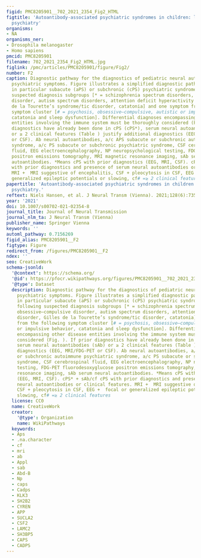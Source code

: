 ```yaml
---
figid: PMC8205901__702_2021_2354_Fig2_HTML
figtitle: 'Autoantibody-associated psychiatric syndromes in children: link to adult
  psychiatry'
organisms:
- NA
organisms_ner:
- Drosophila melanogaster
- Homo sapiens
pmcid: PMC8205901
filename: 702_2021_2354_Fig2_HTML.jpg
figlink: /pmc/articles/PMC8205901/figure/Fig2/
number: F2
caption: Diagnostic pathway for the diagnostics of pediatric neural autoantibody-associated
  psychiatric symptoms. Figure illustrates a simplified diagnostic pathway. Consider
  in particular subacute (aPS) or subchronic (cPS) psychiatric syndrome with the following
  suspected diagnosis subgroups [* = schizophrenia spectrum disorders, obsessive–compulsive
  disorder, autism spectrum disorders, attention deficit hyperactivity disorder, Gilles
  de la Tourette’s syndrome/tic disorder, catatonia] and one symptom from the following
  symptom cluster [# = psychosis, obsessive–compulsive, autistic or impulsive behavior,
  catatonia and sleep dysfunction]. Differential diagnoses encompassing other disease
  entities involving the immune system must be thoroughly considered (Fig. ). If prior
  diagnostics have already been done in cPS (cPS*), serum neural autoantibodies (sAb)
  or ≥ 2 clinical features (Table ) justify additional diagnostics (EEG, MRI/FDG-PET
  or CSF). Ab neural autoantibodies, a/c APS subacute or subchronic autoimmune psychiatric
  syndrome, a/c PS subacute or subchronic psychiatric syndrome, CSF cerebrospinal
  fluid, EEG electroencephalography, NP neuropsychological testing, FDG-PET fluorodesoxyglucose
  positron emissions tomography, MRI magnetic resonance imaging, sAb serum neural
  autoantibodies. *Means cPS with prior diagnostics (EEG, MRI, CSF). cPS* + sAb/cf cPS
  with prior diagnostics and presence of serum neural autoantibodies or clinical features.
  MRI +  MRI suggestive of encephalitis, CSF + pleocytosis in CSF, EEG +  focal or
  generalized epileptic potentials or slowing, cf# =≥ 2 clinical features
papertitle: 'Autoantibody-associated psychiatric syndromes in children: link to adult
  psychiatry.'
reftext: Niels Hansen, et al. J Neural Transm (Vienna). 2021;128(6):735-747.
year: '2021'
doi: 10.1007/s00702-021-02354-8
journal_title: Journal of Neural Transmission
journal_nlm_ta: J Neural Transm (Vienna)
publisher_name: Springer Vienna
keywords: ''
automl_pathway: 0.7156269
figid_alias: PMC8205901__F2
figtype: Figure
redirect_from: /figures/PMC8205901__F2
ndex: ''
seo: CreativeWork
schema-jsonld:
  '@context': https://schema.org/
  '@id': https://pfocr.wikipathways.org/figures/PMC8205901__702_2021_2354_Fig2_HTML.html
  '@type': Dataset
  description: Diagnostic pathway for the diagnostics of pediatric neural autoantibody-associated
    psychiatric symptoms. Figure illustrates a simplified diagnostic pathway. Consider
    in particular subacute (aPS) or subchronic (cPS) psychiatric syndrome with the
    following suspected diagnosis subgroups [* = schizophrenia spectrum disorders,
    obsessive–compulsive disorder, autism spectrum disorders, attention deficit hyperactivity
    disorder, Gilles de la Tourette’s syndrome/tic disorder, catatonia] and one symptom
    from the following symptom cluster [# = psychosis, obsessive–compulsive, autistic
    or impulsive behavior, catatonia and sleep dysfunction]. Differential diagnoses
    encompassing other disease entities involving the immune system must be thoroughly
    considered (Fig. ). If prior diagnostics have already been done in cPS (cPS*),
    serum neural autoantibodies (sAb) or ≥ 2 clinical features (Table ) justify additional
    diagnostics (EEG, MRI/FDG-PET or CSF). Ab neural autoantibodies, a/c APS subacute
    or subchronic autoimmune psychiatric syndrome, a/c PS subacute or subchronic psychiatric
    syndrome, CSF cerebrospinal fluid, EEG electroencephalography, NP neuropsychological
    testing, FDG-PET fluorodesoxyglucose positron emissions tomography, MRI magnetic
    resonance imaging, sAb serum neural autoantibodies. *Means cPS with prior diagnostics
    (EEG, MRI, CSF). cPS* + sAb/cf cPS with prior diagnostics and presence of serum
    neural autoantibodies or clinical features. MRI +  MRI suggestive of encephalitis,
    CSF + pleocytosis in CSF, EEG +  focal or generalized epileptic potentials or
    slowing, cf# =≥ 2 clinical features
  license: CC0
  name: CreativeWork
  creator:
    '@type': Organization
    name: WikiPathways
  keywords:
  - Aps
  - .na.character
  - cf
  - mri
  - ab
  - Appl
  - sab
  - Abd-B
  - Np
  - caps
  - Cadps
  - KLK3
  - SH2B2
  - CYREN
  - APP
  - SUCLA2
  - CSF2
  - LAMC2
  - SH3BP5
  - CAPS
  - CADPS
---
```

